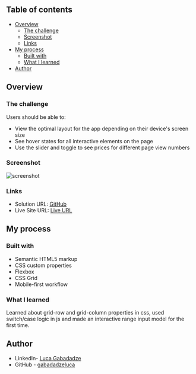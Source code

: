 ## Table of contents

- [Overview](#overview)
  - [The challenge](#the-challenge)
  - [Screenshot](#screenshot)
  - [Links](#links)
- [My process](#my-process)
  - [Built with](#built-with)
  - [What I learned](#what-i-learned)
- [Author](#author)


## Overview

### The challenge

Users should be able to:

- View the optimal layout for the app depending on their device's screen size
- See hover states for all interactive elements on the page
- Use the slider and toggle to see prices for different page view numbers

### Screenshot
![screenshot](/images/scgreenshot.png)

### Links

- Solution URL: [GitHub](https://github.com/gabadadzeluca/interactive-pricing-component)
- Live Site URL: [Live URL]()

## My process

### Built with

- Semantic HTML5 markup
- CSS custom properties
- Flexbox
- CSS Grid
- Mobile-first workflow

### What I learned

Learned about grid-row and grid-column properties in css, used switch/case logic in js and made an interactive range input model for the first time.


## Author

- LinkedIn- [Luca Gabadadze](https://www.linkedin.com/in/luca-gabadadze-6068b324a/)
- GitHub - [gabadadzeluca](https://www.frontendmentor.io/profile/yourusername)


